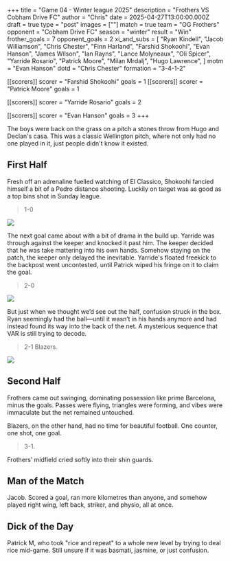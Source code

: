 +++
title = "Game 04 - Winter league 2025"
description = "Frothers VS Cobham Drive FC"
author = "Chris"
date = 2025-04-27T13:00:00.000Z
draft = true
type = "post"
images = [""]
match = true
team = "OG Frothers"
opponent = "Cobham Drive FC"
season = "winter"
result = "Win"
frother_goals = 7
opponent_goals = 2
xi_and_subs = [
  "Ryan Kindell",
  "Jacob Williamson",
  "Chris Chester",
  "Finn Harland",
  "Farshid Shokoohi",
  "Evan Hanson",
  "James Wilson",
  "Ian Rayns",
  "Lance Molyneaux",
  "Oli Spicer",
  "Yarride Rosario",
  "Patrick Moore",
  "Milan Mrdalj",
  "Hugo Lawrence",
]
motm = "Evan Hanson"
dotd = "Chris Chester"
formation = "3-4-1-2"

[[scorers]]
scorer = "Farshid Shokoohi"
goals = 1
[[scorers]]
scorer = "Patrick Moore"
goals = 1

[[scorers]]
scorer = "Yarride Rosario"
goals = 2

[[scorers]]
scorer = "Evan Hanson"
goals = 3
+++

The boys were back on the grass on a pitch a stones throw from Hugo and Declan's casa. This was a classic Wellington pitch, where not only had no one played in it, just people didn't know it existed.

## First Half
Fresh off an adrenaline fuelled watching of El Classico, Shokoohi fancied himself a bit of a Pedro distance shooting. Luckily on target was as good as a top bins shot in Sunday league. 

> 1-0

![](https://media4.giphy.com/media/v1.Y2lkPTc5MGI3NjExOXhidzQxemx0Y2IyM2N5dDhzNnd2cXVoOG0zZGpkNmNocjYyMnZkZCZlcD12MV9pbnRlcm5hbF9naWZfYnlfaWQmY3Q9Zw/YrApwbugqydMFgDu2Z/giphy.gif)

The next goal came about with a bit of drama in the build up. Yarride was through against the keeper and knocked it past him. The keeper decided that he was take mattering into his own hands. Somehow staying on the patch, the keeper only delayed the inevitable. Yarride's floated freekick to the backpost went uncontested, until Patrick wiped his fringe on it to claim the goal.

> 2-0

![](https://media.giphy.com/media/7EMYn9zC0r1GE/giphy.gif?cid=ecf05e47ezfa45d0yaerxillpiq2l3x0i5sdeyv0rsump5ay&ep=v1_gifs_search&rid=giphy.gif&ct=g)

But just when we thought we’d see out the half, confusion struck in the box. Ryan seemingly had the ball—until it wasn’t in his hands anymore and had instead found its way into the back of the net. A mysterious sequence that VAR is still trying to decode.

> 2-1 Blazers.

![](https://media1.giphy.com/media/S9E1BVklRhZp8goiE1/giphy.gif?cid=6c09b952wkw2rruom8y2bfmrp7uqmnh34o0peumqlkde0eqs&ep=v1_internal_gif_by_id&rid=giphy.gif&ct=g)

## Second Half
Frothers came out swinging, dominating possession like prime Barcelona, minus the goals. Passes were flying, triangles were forming, and vibes were immaculate but the net remained untouched.

Blazers, on the other hand, had no time for beautiful football. One counter, one shot, one goal.

> 3-1.

Frothers’ midfield cried softly into their shin guards.

## Man of the Match
Jacob. Scored a goal, ran more kilometres than anyone, and somehow played right wing, left back, striker, and physio, all at once.

## Dick of the Day
Patrick M, who took "rice and repeat" to a whole new level by trying to deal rice mid-game. Still unsure if it was basmati, jasmine, or just confusion.